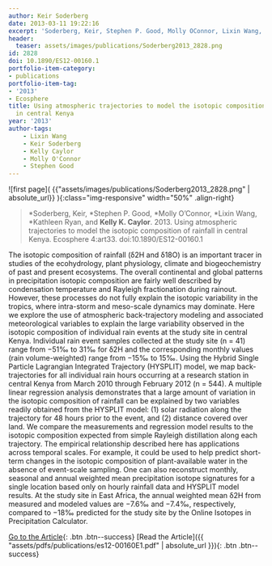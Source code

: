 ```yaml
---
author: Keir Soderberg
date: 2013-03-11 19:22:16
excerpt: 'Soderberg, Keir, Stephen P. Good, Molly OConnor, Lixin Wang, Kathleen Ryan, and Kelly K. Caylor (2013). \u201CUsing atmospheric trajectories to model the isotopic composition of rainfall in central Kenya.\u201D Ecosphere 4:art33. doi:10.1890/ ES12-00160.1'
header:
  teaser: assets/images/publications/Soderberg2013_2828.png
id: 2828
doi: 10.1890/ES12-00160.1
portfolio-item-category:
- publications
portfolio-item-tag:
- '2013'
- Ecosphere
title: Using atmospheric trajectories to model the isotopic composition of rainfall
  in central Kenya
year: '2013'
author-tags:
    - Lixin Wang
    - Keir Soderberg
    - Kelly Caylor
    - Molly O'Connor
    - Stephen Good
---
```


![first page]( {{"assets/images/publications/Soderberg2013_2828.png" | absolute_url}} ){:class="img-responsive" width="50%" .align-right}

> \*Soderberg, Keir, \*Stephen P. Good, \*Molly O’Connor, \*Lixin Wang, *Kathleen Ryan, and **Kelly K. Caylor**. 2013. Using atmospheric trajectories to model the isotopic composition of rainfall in central Kenya. Ecosphere 4:art33. doi:10.1890/ES12-00160.1


The isotopic composition of rainfall (δ2H and δ18O) is an important tracer in studies of the ecohydrology, plant physiology, climate and biogeochemistry of past and present ecosystems. The overall continental and global patterns in precipitation isotopic composition are fairly well described by condensation temperature and Rayleigh fractionation during rainout. However, these processes do not fully explain the isotopic variability in the tropics, where intra-storm and meso-scale dynamics may dominate. Here we explore the use of atmospheric back-trajectory modeling and associated meteorological variables to explain the large variability observed in the isotopic composition of individual rain events at the study site in central Kenya. Individual rain event samples collected at the study site (n = 41) range from −51‰ to 31‰ for δ2H and the corresponding monthly values (rain volume-weighted) range from −15‰ to 15‰. Using the Hybrid Single Particle Lagrangian Integrated Trajectory (HYSPLIT) model, we map back-trajectories for all individual rain hours occurring at a research station in central Kenya from March 2010 through February 2012 (n = 544). A multiple linear regression analysis demonstrates that a large amount of variation in the isotopic composition of rainfall can be explained by two variables readily obtained from the HYSPLIT model: (1) solar radiation along the trajectory for 48 hours prior to the event, and (2) distance covered over land. We compare the measurements and regression model results to the isotopic composition expected from simple Rayleigh distillation along each trajectory. The empirical relationship described here has applications across temporal scales. For example, it could be used to help predict short-term changes in the isotopic composition of plant-available water in the absence of event-scale sampling. One can also reconstruct monthly, seasonal and annual weighted mean precipitation isotope signatures for a single location based only on hourly rainfall data and HYSPLIT model results. At the study site in East Africa, the annual weighted mean δ2H from measured and modeled values are −7.6‰ and −7.4‰, respectively, compared to −18‰ predicted for the study site by the Online Isotopes in Precipitation Calculator.


[Go to the Article](http://dx.doi.org/10.1890/ES12-00160.1){: .btn .btn--success}
[Read the Article]({{ "assets/pdfs/publications/es12-00160E1.pdf" | absolute_url }}){: .btn .btn--success}